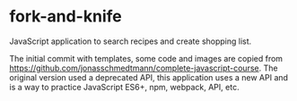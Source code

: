 # fork-and-knife

JavaScript application to search recipes and create shopping list.

The initial commit with templates, some code and images are copied from <https://github.com/jonasschmedtmann/complete-javascript-course>. The original version used a deprecated API, this application uses a new API and is a way to practice JavaScript ES6+, npm, webpack, API, etc.
